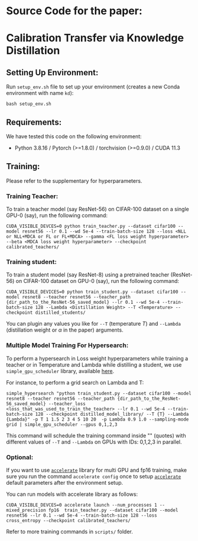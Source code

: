 # Source Code for the paper: 
# Calibration Transfer via Knowledge Distillation
## Setting Up Environment:
Run `setup_env.sh` file to set up your environment (creates a new Conda environment with name `kd`):
```
bash setup_env.sh
```


## Requirements:
We have tested this code on the following environment:  
- Python 3.8.16 / Pytorch (>=1.8.0) / torchvision (>=0.9.0) / CUDA 11.3

## Training:  
Please refer to the supplementary for hyperparameters.

### Training Teacher:  
To train a teacher model (say ResNet-56) on CIFAR-100 dataset on a single GPU-0 (say), run the following command:
```
CUDA_VISIBLE_DEVCES=0 python train_teacher.py --dataset cifar100 --model resnet56 --lr 0.1 --wd 5e-4 --train-batch-size 128 --loss <NLL or NLL+MDCA or FL or FL+MDCA> --gamma <FL loss weight hyperparameter> --beta <MDCA loss weight hyperparameter> --checkpoint calibrated_teachers/
```
<!--In our experiments, we chose `--gamma` from `{1, 2, 3, 4, 5}` and `--beta` from `{1, 5, 10}` for FL+MDCA.
For MMCE, `--beta` was chosen from `{1, 2, 3, 4, 5}`.  
For FL+MDCA, provide `--loss` as FL+MDCA and set `--beta` and `--gamma` both to your desired values.  
To train on label smoothing (LS), set `--loss` to `LS` and set `--alpha` to `0.1`.-->

### Training student:
To train a student model (say ResNet-8) using a pretrained teacher (ResNet-56) on CIFAR-100 dataset on GPU-0 (say), run the following command:
```
CUDA_VISIBLE_DEVICES=0 python train_student.py --dataset cifar100 --model resnet8 --teacher resnet56 --teacher_path {dir_path_to_the_ResNet-56_saved_model} --lr 0.1 --wd 5e-4 --train-batch-size 128 --Lambda <Distillation Weight> --T <Temperature> --checkpoint distilled_students/
```
You can plugin any values you like for `--T` (temperature $T$) and `--Lambda` (distillation weight or $\alpha$ in the paper) arguments.

### Multiple Model Training For Hypersearch:
To perform a hypersearch in Loss weight hyperparameters while training a teacher or in Temperature and Lambda while distilling a student, we use `simple_gpu_scheduler` library, available [here](https://github.com/ExpectationMax/simple_gpu_scheduler.git).  

For instance, to perform a grid search on Lambda and T:
```
simple_hypersearch "python train_student.py --dataset cifar100 --model resnet8 --teacher resnet56 --teacher_path {dir_path_to_the_ResNet-56_saved_model} --teacher_loss <loss_that_was_used_to_train_the_teacher> --lr 0.1 --wd 5e-4 --train-batch-size 128 --checkpoint distilled_model_library/ --T {T} --Lambda {Lambda}" -p T 1 1.5 2 3 4 5 10 20  -p Lambda 0.9 1.0 --sampling-mode grid | simple_gpu_scheduler --gpus 0,1,2,3
```
This command will schedule the training command inside "" (quotes) with different values of `--T` and `--Lambda` on GPUs with IDs: 0,1,2,3 in parallel.  

### Optional:
If you want to use [`accelerate`](https://github.com/huggingface/accelerate) library for multi GPU and fp16 training, make sure you run the command `accelerate config` once to setup [`accelerate`](https://github.com/huggingface/accelerate) default parameters after the environment setup.  

You can run models with accelerate library as follows:
```
CUDA_VISIBLE_DEVCES=0 accelerate launch --num_processes 1 --mixed_precision fp16  train_teacher.py --dataset cifar100 --model resnet56 --lr 0.1 --wd 5e-4 --train-batch-size 128 --loss cross_entropy --checkpoint calibrated_teachers/
```

Refer to more training commands in `scripts/` folder.
